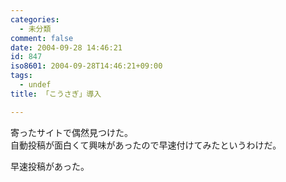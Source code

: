 ```yaml
---
categories:
  - 未分類
comment: false
date: 2004-09-28 14:46:21
id: 847
iso8601: 2004-09-28T14:46:21+09:00
tags:
  - undef
title: 「こうさぎ」導入

---
```


<div class="entry-body">
                                 <p>寄ったサイトで偶然見つけた。<br />
自動投稿が面白くて興味があったので早速付けてみたというわけだ。</p>

<p>早速投稿があった。</p>
                              </div>    	